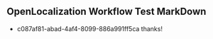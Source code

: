 ## OpenLocalization Workflow Test MarkDown
* c087af81-abad-4af4-8099-886a991ff5ca thanks!

<!--HONumber=Sep16_HO1-->


